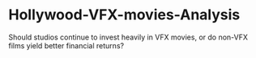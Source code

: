 # Hollywood-VFX-movies-Analysis
 Should studios continue to invest heavily in VFX movies, or do non-VFX films yield better financial returns?
